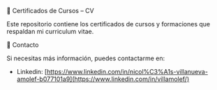 📜 Certificados de Cursos – CV

Este repositorio contiene los certificados de cursos y formaciones que respaldan mi curriculum vitae.

📧 Contacto

Si necesitas más información, puedes contactarme en:
- Linkedin: [https://www.linkedin.com/in/nicol%C3%A1s-villanueva-amolef-b077101a9](https://www.linkedin.com/in/villamolef/)
